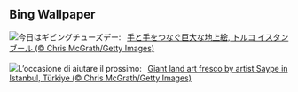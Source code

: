 ## Bing Wallpaper
![](https://www.bing.com/th?id=OHR.HumanKindness_JA-JP6290539891_UHD.jpg&w=1000)今日はギビングチューズデー:&nbsp;&ensp;[手と手をつなぐ巨大な地上絵, トルコ イスタンブール (© Chris McGrath/Getty Images)](https://www.bing.com/th?id=OHR.HumanKindness_JA-JP6290539891_UHD.jpg)
<br><br/>
![](https://www.bing.com/th?id=OHR.HumanKindness_IT-IT8962065761_UHD.jpg&w=1000)L’occasione di aiutare il prossimo:&nbsp;&ensp;[Giant land art fresco by artist Saype in Istanbul, Türkiye (© Chris McGrath/Getty Images)](https://www.bing.com/th?id=OHR.HumanKindness_IT-IT8962065761_UHD.jpg)
<br><br/>
